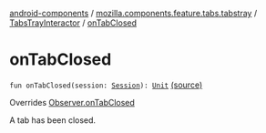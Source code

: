 [android-components](../../index.md) / [mozilla.components.feature.tabs.tabstray](../index.md) / [TabsTrayInteractor](index.md) / [onTabClosed](./on-tab-closed.md)

# onTabClosed

`fun onTabClosed(session: `[`Session`](../../mozilla.components.browser.session/-session/index.md)`): `[`Unit`](https://kotlinlang.org/api/latest/jvm/stdlib/kotlin/-unit/index.html) [(source)](https://github.com/mozilla-mobile/android-components/blob/master/components/feature/tabs/src/main/java/mozilla/components/feature/tabs/tabstray/TabsTrayInteractor.kt#L44)

Overrides [Observer.onTabClosed](../../mozilla.components.concept.tabstray/-tabs-tray/-observer/on-tab-closed.md)

A tab has been closed.


